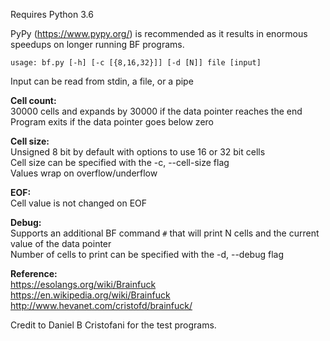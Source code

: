 Requires Python 3.6

PyPy (https://www.pypy.org/) is recommended as it results in enormous speedups on longer running BF programs.

`usage: bf.py [-h] [-c [{8,16,32}]] [-d [N]] file [input]`

Input can be read from stdin, a file, or a pipe

**Cell count:**  
30000 cells and expands by 30000 if the data pointer reaches the end  
Program exits if the data pointer goes below zero

**Cell size:**  
Unsigned 8 bit by default with options to use 16 or 32 bit cells  
Cell size can be specified with the -c, --cell-size flag  
Values wrap on overflow/underflow

**EOF:**  
Cell value is not changed on EOF

**Debug:**  
Supports an additional BF command `#` that will print N cells and the current value of the data pointer  
Number of cells to print can be specified with the -d, --debug flag

**Reference:**  
https://esolangs.org/wiki/Brainfuck  
https://en.wikipedia.org/wiki/Brainfuck  
http://www.hevanet.com/cristofd/brainfuck/

Credit to Daniel B Cristofani for the test programs.

